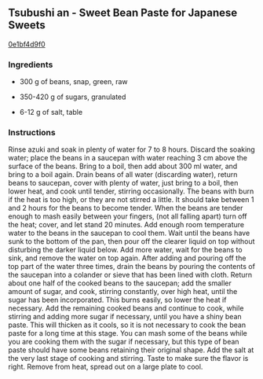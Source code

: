 ## Tsubushi an - Sweet Bean Paste for Japanese Sweets

[0e1bf4d9f0](http://www.food.com/recipe/tsubushi-an-sweet-bean-paste-for-japanese-sweets-108780)

### Ingredients

 - 300 g of beans, snap, green, raw

 - 350-420 g of sugars, granulated

 - 6-12 g of salt, table

### Instructions

Rinse azuki and soak in plenty of water for 7 to 8 hours. Discard the soaking water; place the beans in a saucepan with water reaching 3 cm above the surface of the beans. Bring to a boil, then add about 300 ml water, and bring to a boil again. Drain beans of all water (discarding water), return beans to saucepan, cover with plenty of water, just bring to a boil, then lower heat, and cook until tender, stirring occasionally. The beans with burn if the heat is too high, or they are not stirred a little. It should take between 1 and 2 hours for the beans to become tender. When the beans are tender enough to mash easily between your fingers, (not all falling apart) turn off the heat; cover, and let stand 20 minutes. Add enough room temperature water to the beans in the saucepan to cool them. Wait until the beans have sunk to the bottom of the pan, then pour off the clearer liquid on top without disturbing the darker liquid below. Add more water, wait for the beans to sink, and remove the water on top again. After adding and pouring off the top part of the water three times, drain the beans by pouring the contents of the saucepan into a colander or sieve that has been lined with cloth. Return about one half of the cooked beans to the saucepan; add the smaller amount of sugar, and cook, stirring constantly, over high heat, until the sugar has been incorporated. This burns easily, so lower the heat if necessary. Add the remaining cooked beans and continue to cook, while stirring and adding more sugar if necessary, until you have a shiny bean paste. This will thicken as it cools, so it is not necessary to cook the bean paste for a long time at this stage. You can mash some of the beans while you are cooking them with the sugar if necessary, but this type of bean paste should have some beans retaining their original shape. Add the salt at the very last stage of cooking and stirring. Taste to make sure the flavor is right. Remove from heat, spread out on a large plate to cool.